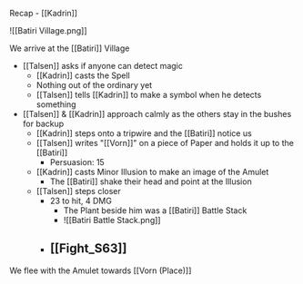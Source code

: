 Recap - [[Kadrin]]

![[Batiri Village.png]]

We arrive at the [[Batiri]] Village
- [[Talsen]] asks if anyone can detect magic
	- [[Kadrin]] casts the Spell
	- Nothing out of the ordinary yet
	- [[Talsen]] tells [[Kadrin]] to make a symbol when he detects something
- [[Talsen]] & [[Kadrin]] approach calmly as the others stay in the bushes for backup
	- [[Kadrin]] steps onto a tripwire and the [[Batiri]] notice us
	- [[Talsen]] writes "[[Vorn]]" on a piece of Paper and holds it up to the [[Batiri]]
		- Persuasion: 15
	- [[Kadrin]] casts Minor Illusion to make an image of the Amulet
		- The [[Batiri]] shake their head and point at the Illusion
	- [[Talsen]] steps closer
		- 23 to hit, 4 DMG
			- The Plant beside him was a [[Batiri]] Battle Stack
			- ![[Batiri Battle Stack.png]]
		- ## [[Fight_S63]]

We flee with the Amulet towards [[Vorn (Place)]]